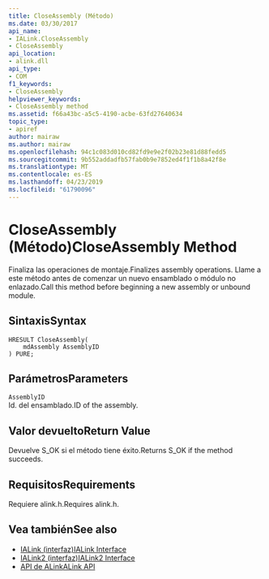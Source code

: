 ```yaml
---
title: CloseAssembly (Método)
ms.date: 03/30/2017
api_name:
- IALink.CloseAssembly
- CloseAssembly
api_location:
- alink.dll
api_type:
- COM
f1_keywords:
- CloseAssembly
helpviewer_keywords:
- CloseAssembly method
ms.assetid: f66a43bc-a5c5-4190-acbe-63fd27640634
topic_type:
- apiref
author: mairaw
ms.author: mairaw
ms.openlocfilehash: 94c1c083d010cd82fd9e9e2f02b23e81d88fedd5
ms.sourcegitcommit: 9b552addadfb57fab0b9e7852ed4f1f1b8a42f8e
ms.translationtype: MT
ms.contentlocale: es-ES
ms.lasthandoff: 04/23/2019
ms.locfileid: "61790096"
---
```

# <a name="closeassembly-method"></a><span data-ttu-id="69dbd-102">CloseAssembly (Método)</span><span class="sxs-lookup"><span data-stu-id="69dbd-102">CloseAssembly Method</span></span>
<span data-ttu-id="69dbd-103">Finaliza las operaciones de montaje.</span><span class="sxs-lookup"><span data-stu-id="69dbd-103">Finalizes assembly operations.</span></span> <span data-ttu-id="69dbd-104">Llame a este método antes de comenzar un nuevo ensamblado o módulo no enlazado.</span><span class="sxs-lookup"><span data-stu-id="69dbd-104">Call this method before beginning a new assembly or unbound module.</span></span>  
  
## <a name="syntax"></a><span data-ttu-id="69dbd-105">Sintaxis</span><span class="sxs-lookup"><span data-stu-id="69dbd-105">Syntax</span></span>  
  
```  
HRESULT CloseAssembly(  
    mdAssembly AssemblyID  
) PURE;  
```  
  
## <a name="parameters"></a><span data-ttu-id="69dbd-106">Parámetros</span><span class="sxs-lookup"><span data-stu-id="69dbd-106">Parameters</span></span>  
 `AssemblyID`  
 <span data-ttu-id="69dbd-107">Id. del ensamblado.</span><span class="sxs-lookup"><span data-stu-id="69dbd-107">ID of the assembly.</span></span>  
  
## <a name="return-value"></a><span data-ttu-id="69dbd-108">Valor devuelto</span><span class="sxs-lookup"><span data-stu-id="69dbd-108">Return Value</span></span>  
 <span data-ttu-id="69dbd-109">Devuelve S_OK si el método tiene éxito.</span><span class="sxs-lookup"><span data-stu-id="69dbd-109">Returns S_OK if the method succeeds.</span></span>  
  
## <a name="requirements"></a><span data-ttu-id="69dbd-110">Requisitos</span><span class="sxs-lookup"><span data-stu-id="69dbd-110">Requirements</span></span>  
 <span data-ttu-id="69dbd-111">Requiere alink.h.</span><span class="sxs-lookup"><span data-stu-id="69dbd-111">Requires alink.h.</span></span>  
  
## <a name="see-also"></a><span data-ttu-id="69dbd-112">Vea también</span><span class="sxs-lookup"><span data-stu-id="69dbd-112">See also</span></span>

- [<span data-ttu-id="69dbd-113">IALink (interfaz)</span><span class="sxs-lookup"><span data-stu-id="69dbd-113">IALink Interface</span></span>](../../../../docs/framework/unmanaged-api/alink/ialink-interface.md)
- [<span data-ttu-id="69dbd-114">IALink2 (interfaz)</span><span class="sxs-lookup"><span data-stu-id="69dbd-114">IALink2 Interface</span></span>](../../../../docs/framework/unmanaged-api/alink/ialink2-interface.md)
- [<span data-ttu-id="69dbd-115">API de ALink</span><span class="sxs-lookup"><span data-stu-id="69dbd-115">ALink API</span></span>](../../../../docs/framework/unmanaged-api/alink/index.md)
